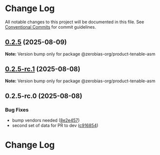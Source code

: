 # Change Log

All notable changes to this project will be documented in this file.
See [Conventional Commits](https://conventionalcommits.org) for commit guidelines.

## [0.2.5](https://github.com/zerobias-org/product/compare/@zerobias-org/product-tenable-asm@0.2.5-rc.1...@zerobias-org/product-tenable-asm@0.2.5) (2025-08-09)

**Note:** Version bump only for package @zerobias-org/product-tenable-asm





## [0.2.5-rc.1](https://github.com/zerobias-org/product/compare/@zerobias-org/product-tenable-asm@0.2.5-rc.0...@zerobias-org/product-tenable-asm@0.2.5-rc.1) (2025-08-08)

**Note:** Version bump only for package @zerobias-org/product-tenable-asm





## 0.2.5-rc.0 (2025-08-08)


### Bug Fixes

* bump vendors needed ([8e2e457](https://github.com/zerobias-org/product/commit/8e2e457e0b5d7141a05e8f2c178bc2854f2b7178))
* second set of data for PR to dev ([c916854](https://github.com/zerobias-org/product/commit/c916854bcf229b1c2042ffdea18472d66a061aaf))





# Change Log
